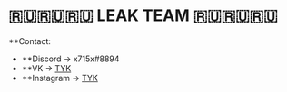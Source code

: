 # 🇷🇺🇷🇺🇷🇺 LEAK TEAM 🇷🇺🇷🇺🇷🇺

**Contact:
- **Discord -> x715x#8894
- **VK -> [TYK](https://vk.com/kex__sl_s)
- **Instagram -> [TYK](https://instagram.com/okeyndell)

